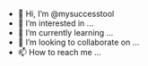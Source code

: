 - 👋 Hi, I’m @mysuccesstool
- 👀 I’m interested in ...
- 🌱 I’m currently learning ...
- 💞️ I’m looking to collaborate on ...
- 📫 How to reach me ...

<!---
mysuccesstool/mysuccesstool is a ✨ special ✨ repository because its `README.md` (this file) appears on your GitHub profile.
You can click the Preview link to take a look at your changes.
--->
